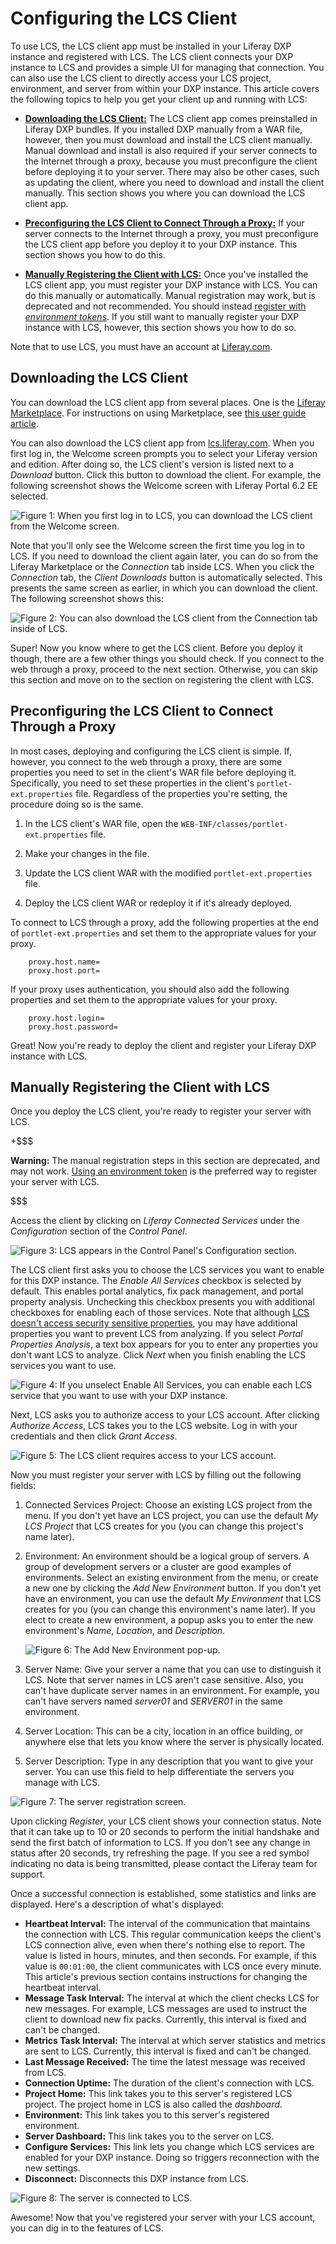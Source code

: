 # Configuring the LCS Client [](id=configuring-the-lcs-client)

To use LCS, the LCS client app must be installed in your Liferay DXP instance 
and registered with LCS. The LCS client connects your DXP instance to LCS and 
provides a simple UI for managing that connection. You can also use the LCS 
client to directly access your LCS project, environment, and server from within 
your DXP instance. This article covers the following topics to help you get your 
client up and running with LCS:

- [**Downloading the LCS Client:**](/discover/portal/-/knowledge_base/7-0/configuring-the-lcs-client#downloading-the-lcs-client)
  The LCS client app comes preinstalled in Liferay DXP bundles. If you installed 
  DXP manually from a WAR file, however, then you must download and install the 
  LCS client manually. Manual download and install is also required if your 
  server connects to the Internet through a proxy, because you must preconfigure 
  the client before deploying it to your server. There may also be other cases, 
  such as updating the client, where you need to download and install the client 
  manually. This section shows you where you can download the LCS client app. 

- [**Preconfiguring the LCS Client to Connect Through a Proxy:**](/discover/portal/-/knowledge_base/7-0/configuring-the-lcs-client#preconfiguring-the-lcs-client-to-connect-through-a-proxy)
  If your server connects to the Internet through a proxy, you must preconfigure 
  the LCS client app before you deploy it to your DXP instance. This section 
  shows you how to do this.

- [**Manually Registering the Client with LCS:**](/discover/portal/-/knowledge_base/7-0/configuring-the-lcs-client#manually-registering-the-client-with-lcs)
  Once you've installed the LCS client app, you must register your DXP instance 
  with LCS. You can do this manually or automatically. Manual registration may 
  work, but is deprecated and not recommended. You should instead 
  [register with *environment tokens*](/discover/portal/-/knowledge_base/7-0/using-lcs#using-environment-tokens). 
  If you still want to manually register your DXP instance with LCS, however, 
  this section shows you how to do so.

Note that to use LCS, you must have an account at 
[Liferay.com](http://www.liferay.com/). 

## Downloading the LCS Client [](id=downloading-the-lcs-client)

You can download the LCS client app from several places. One is the 
[Liferay Marketplace](https://web.liferay.com/marketplace). 
For instructions on using Marketplace, see 
[this user guide article](/discover/portal/-/knowledge_base/7-0/using-the-liferay-marketplace). 

You can also download the LCS client app from 
[lcs.liferay.com](https://lcs.liferay.com). 
When you first log in, the Welcome screen prompts you to select your Liferay 
version and edition. After doing so, the LCS client's version is listed 
next to a *Download* button. Click this button to download the client. For 
example, the following screenshot shows the Welcome screen with Liferay Portal 
6.2 EE selected. 

![Figure 1: When you first log in to LCS, you can download the LCS client from the Welcome screen.](../../images-dxp/lcs-welcome-client-download.png)

Note that you'll only see the Welcome screen the first time you log in to LCS. 
If you need to download the client again later, you can do so from the Liferay 
Marketplace or the *Connection* tab inside LCS. When you click the *Connection* 
tab, the *Client Downloads* button is automatically selected. This presents the 
same screen as earlier, in which you can download the client. The following 
screenshot shows this: 

![Figure 2: You can also download the LCS client from the Connection tab inside of LCS.](../../images-dxp/lcs-client-download-connection.png)

Super! Now you know where to get the LCS client. Before you deploy it though, 
there are a few other things you should check. If you connect to the web through 
a proxy, proceed to the next section. Otherwise, you can skip this section and 
move on to the section on registering the client with LCS. 

## Preconfiguring the LCS Client to Connect Through a Proxy [](id=preconfiguring-the-lcs-client-to-connect-through-a-proxy)

In most cases, deploying and configuring the LCS client is simple. If, however,
you connect to the web through a proxy, there are some properties you need to 
set in the client's WAR file before deploying it. Specifically, you need to set 
these properties in the client's `portlet-ext.properties` file. Regardless of 
the properties you're setting, the procedure doing so is the same. 

1. In the LCS client's WAR file, open the 
   `WEB-INF/classes/portlet-ext.properties` file.
 
2. Make your changes in the file.

3. Update the LCS client WAR with the modified `portlet-ext.properties` file.

4. Deploy the LCS client WAR or redeploy it if it's already deployed. 

To connect to LCS through a proxy, add the following properties at the end of 
`portlet-ext.properties` and set them to the appropriate values for your proxy.
   
        proxy.host.name=
        proxy.host.port=

If your proxy uses authentication, you should also add the following properties 
and set them to the appropriate values for your proxy.
   
        proxy.host.login=
        proxy.host.password= 

Great! Now you're ready to deploy the client and register your Liferay DXP 
instance with LCS. 

## Manually Registering the Client with LCS [](id=manually-registering-the-client-with-lcs)

Once you deploy the LCS client, you're ready to register your server with LCS. 

+$$$

**Warning:** The manual registration steps in this section are deprecated, and 
may not work. 
[Using an environment token](/discover/portal/-/knowledge_base/7-0/using-lcs#using-environment-tokens) 
is the preferred way to register your server with LCS. 

$$$

Access the client by clicking on *Liferay Connected Services* under the 
*Configuration* section of the *Control Panel*. 

![Figure 3: LCS appears in the Control Panel's Configuration section.](../../images-dxp/lcs-control-panel-dxp.png)

The LCS client first asks you to choose the LCS services you want to enable for 
this DXP instance. The *Enable All Services* checkbox is selected by default. 
This enables portal analytics, fix pack management, and portal property 
analysis. Unchecking this checkbox presents you with additional checkboxes for 
enabling each of those services. Note that although 
[LCS doesn't access security sensitive properties](/discover/deployment/-/knowledge_base/7-0/using-lcs#what-lcs-stores-about-your-liferay-servers), 
you may have additional properties you want to prevent LCS from analyzing. If 
you select *Portal Properties Analysis*, a text box appears for you to enter any 
properties you don't want LCS to analyze. Click *Next* when you finish enabling 
the LCS services you want to use. 

![Figure 4: If you unselect *Enable All Services*, you can enable each LCS service that you want to use with your DXP instance.](../../images-dxp/lcs-enable-services.png)

Next, LCS asks you to authorize access to your LCS account. After clicking 
*Authorize Access*, LCS takes you to the LCS website. Log in with your 
credentials and then click *Grant Access*. 

![Figure 5: The LCS client requires access to your LCS account.](../../images-dxp/lcs-auth-access.png)

Now you must register your server with LCS by filling out the following fields:

1. Connected Services Project: Choose an existing LCS project from the menu. If 
   you don't yet have an LCS project, you can use the default *My LCS Project* 
   that LCS creates for you (you can change this project's name later). 

2. Environment: An environment should be a logical group of servers. A group of 
   development servers or a cluster are good examples of environments. Select an 
   existing environment from the menu, or create a new one by clicking the *Add 
   New Environment* button. If you don't yet have an environment, you can use 
   the default *My Environment* that LCS creates for you (you can change this 
   environment's name later). If you elect to create a new environment, a popup 
   asks you to enter the new environment's *Name*, *Location*, and 
   *Description*. 

    ![Figure 6: The Add New Environment pop-up.](../../images-dxp/lcs-new-environment.png)

3. Server Name: Give your server a name that you can use to distinguish it LCS. 
   Note that server names in LCS aren't case sensitive. Also, you can't have 
   duplicate server names in an environment. For example, you can't have servers 
   named *server01* and *SERVER01* in the same environment. 

4. Server Location: This can be a city, location in an office building, or 
   anywhere else that lets you know where the server is physically located.

5. Server Description: Type in any description that you want to give your 
   server. You can use this field to help differentiate the servers you manage 
   with LCS.

![Figure 7: The server registration screen.](../../images-dxp/lcs-register-server.png)

Upon clicking *Register*, your LCS client shows your connection status. Note 
that it can take up to 10 or 20 seconds to perform the initial handshake and 
send the first batch of information to LCS. If you don't see any change in 
status after 20 seconds, try refreshing the page. If you see a red symbol 
indicating no data is being transmitted, please contact the Liferay team for 
support. 

Once a successful connection is established, some statistics and links are
displayed. Here's a description of what's displayed:

- **Heartbeat Interval:** The interval of the communication that maintains the 
  connection with LCS. This regular communication keeps the client's LCS 
  connection alive, even when there's nothing else to report. The value is 
  listed in hours, minutes, and then seconds. For example, if this value is 
  `00:01:00`, the client communicates with LCS once every minute. This article's 
  previous section contains instructions for changing the heartbeat interval.
- **Message Task Interval:** The interval at which the client checks LCS for new 
  messages. For example, LCS messages are used to instruct the client to 
  download new fix packs. Currently, this interval is fixed and can't be 
  changed. 
- **Metrics Task Interval:** The interval at which server statistics and metrics 
  are sent to LCS. Currently, this interval is fixed and can't be changed. 
- **Last Message Received:** The time the latest message was received from LCS.
- **Connection Uptime:** The duration of the client's connection with LCS.
- **Project Home:** This link takes you to this server's registered LCS project. 
  The project home in LCS is also called the *dashboard*.
- **Environment:** This link takes you to this server's registered environment.
- **Server Dashboard:** This link takes you to the server on LCS.
- **Configure Services:** This link lets you change which LCS services are 
  enabled for your DXP instance. Doing so triggers reconnection with the new 
  settings. 
- **Disconnect:** Disconnects this DXP instance from LCS. 

![Figure 8: The server is connected to LCS.](../../images-dxp/lcs-server-connected.png)

Awesome! Now that you've registered your server with your LCS account, you can 
dig in to the features of LCS. 

